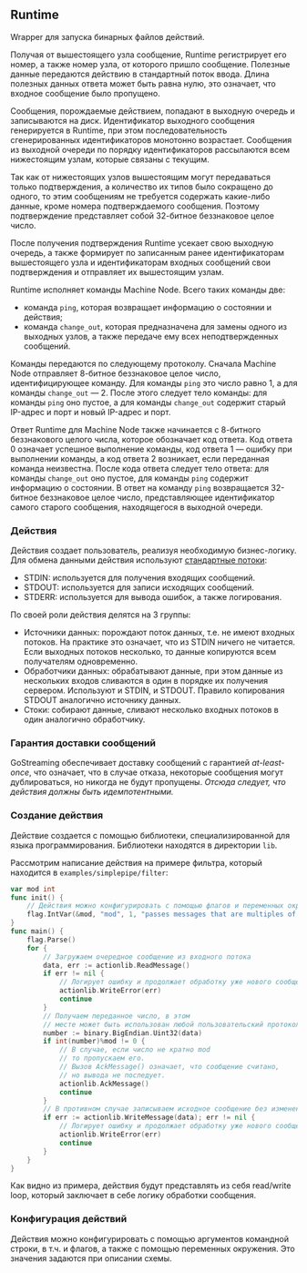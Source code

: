 ## Runtime

Wrapper для запуска бинарных файлов действий.

Получая от вышестоящего узла сообщение, Runtime регистрирует его номер, а также номер узла, от которого пришло сообщение. Полезные данные передаются действию в стандартный поток ввода. Длина полезных данных ответа может быть равна нулю, это означает, что входное сообщение было пропущено.

Сообщения, порождаемые действием, попадают в выходную очередь и записываются на диск. Идентификатор выходного сообщения генерируется в Runtime, при этом последовательность сгенерированных идентификаторов монотонно возрастает. Сообщения из выходной очереди по порядку идентификаторов рассылаются всем нижестоящим узлам, которые связаны с текущим.

Так как от нижестоящих узлов вышестоящим могут передаваться только подтверждения, а количество их типов было сокращено до одного, то этим сообщениям не требуется содержать какие-либо данные, кроме номера подтверждаемого сообщения. Поэтому подтверждение представляет собой 32-битное беззнаковое целое число.

После получения подтверждения Runtime усекает свою выходную очередь, а также формирует по записанным ранее идентификаторам вышестоящего узла и идентификаторам входных сообщений свои подтверждения и отправляет их вышестоящим узлам.

Runtime исполняет команды Machine Node. Всего таких команды две:
* команда `ping`, которая возвращает информацию о состоянии и действия;
* команда `change_out`, которая предназначена для замены одного из выходных узлов, а также передаче ему всех неподтвержденных сообщений.

Команды передаются по следующему протоколу. Сначала Machine Node отправляет 8-битное беззнаковое целое число, идентифицирующее команду. Для команды `ping` это число равно 1, а для команды `change_out` — 2. После этого следует тело команды: для команды `ping` оно пустое, а для команды `change_out` содержит старый IP-адрес и порт и новый IP-адрес и порт.

Ответ Runtime для Machine Node также начинается с 8-битного беззнакового целого числа, которое обозначает код ответа. Код ответа 0 означает успешное выполнение команды, код ответа 1 — ошибку при выполнении команды, а код ответа 2 возникает, если переданная команда неизвестна. После кода ответа следует тело ответа: для команды `change_out` оно пустое, для команды `ping` содержит информацию о состоянии. В ответ на команду `ping` возвращается 32-битное беззнаковое целое число, представляющее идентификатор самого старого сообщения, находящегося в выходной очереди.

### Действия

Действия создает пользователь, реализуя необходимую бизнес-логику. Для обмена данными действия используют [стандартные потоки](https://www.gnu.org/software/libc/manual/html_node/Standard-Streams.html):

* STDIN: используется для получения входящих сообщений.
* STDOUT: используется для записи исходящих сообщений.
* STDERR: используется для вывода ошибок, а также логирования.

По своей роли действия делятся на 3 группы:

* Источники данных: порождают поток данных, т.е. не имеют входных потоков. На практике это означает, что из STDIN ничего не читается. Если выходных потоков несколько, то данные копируются всем получателям одновременно.
* Обработчики данных: обрабатывают данные, при этом данные из нескольких входов сливаются в один в порядке их получения сервером. Используют и STDIN, и STDOUT. Правило копирования STDOUT аналогично источнику данных.
* Стоки: собирают данные, сливают несколько входных потоков в один аналогично обработчику.

### Гарантия доставки сообщений

GoStreaming обеспечивает доставку сообщений с гарантией *at-least-once*, что означает, что в случае отказа, некоторые сообщения могут дублироваться, но никогда не будут пропущены.
*Отсюда следует, что действия должны быть идемпотентными.*

### Создание действия

Действие создается с помощью библиотеки, специализированной для языка программирования. Библиотеки находятся в директории `lib`.

Рассмотрим написание действия на примере фильтра, который находится в `examples/simplepipe/filter`:

```go
var mod int
func init() {
    // Действия можно конфигурировать с помощью флагов и переменных окружения. В данном случае используем флаг --mod для задания делителя.
	flag.IntVar(&mod, "mod", 1, "passes messages that are multiples of mod")
}
func main() {
	flag.Parse()
	for {
        // Загружаем очередное сообщение из входного потока
		data, err := actionlib.ReadMessage()
		if err != nil {
            // Логирует ошибку и продолжает обработку уже нового сообщения.
			actionlib.WriteError(err)
            continue
		}
        // Получаем переданное число, в этом
        // месте может быть использован любой пользовательский протокол, например JSON.
		number := binary.BigEndian.Uint32(data)
		if int(number)%mod != 0 {
            // В случае, если число не кратно mod
            // то пропускаем его.
            // Вызов AckMessage() означает, что сообщение считано,
            // но вывода не последует.
			actionlib.AckMessage()
			continue
		}
        // В противном случае записываем исходное сообщение без изменений.
		if err := actionlib.WriteMessage(data); err != nil {
            // Логирует ошибку и продолжает обработку уже нового сообщения.
			actionlib.WriteError(err)
            continue
		}
	}
}
```

Как видно из примера, действия будут представлять из себя read/write loop, который заключает в себе логику обработки сообщения.

### Конфигурация действий

Действия можно конфигурировать с помощью аргументов командной строки, в т.ч. и флагов, а также с помощью переменных окружения. Это значения задаются при описании схемы.

